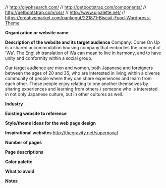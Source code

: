 // http://glyphsearch.com/
// http://getbootstrap.com/components/
// http://getbootstrap.com/css/
// http://www.uipalette.net/
// https://creativemarket.com/pankogut/221871-Biscuit-Food-Wordpress-Theme

**Organization or website name** 

**Description of the website and its target audience**
Company: Come On Up is a shared accommodation housing company that embodies the concept of 'Wa'. The English translation of Wa can mean to live in harmony, and to have unity and conformity within a social group.

Our target audience are men and women, both Japanese and foreigners between the ages of 20 and 35, who are interested in living within a diverse community of people where they can share experiences and learn from each other. These people enjoy relating to one another themselves by sharing experiences and learning from others / someone who is interested in not only Japanese culture, but in other cultures as well.

**Industry**

**Existing website to reference**

**Style/theme ideas for the web page design**

**Inspirational websites**
http://thegravity.net/supernova/

**Number of pages**

**Page descriptions**

**Color palette**

**What to avoid**

**Notes**